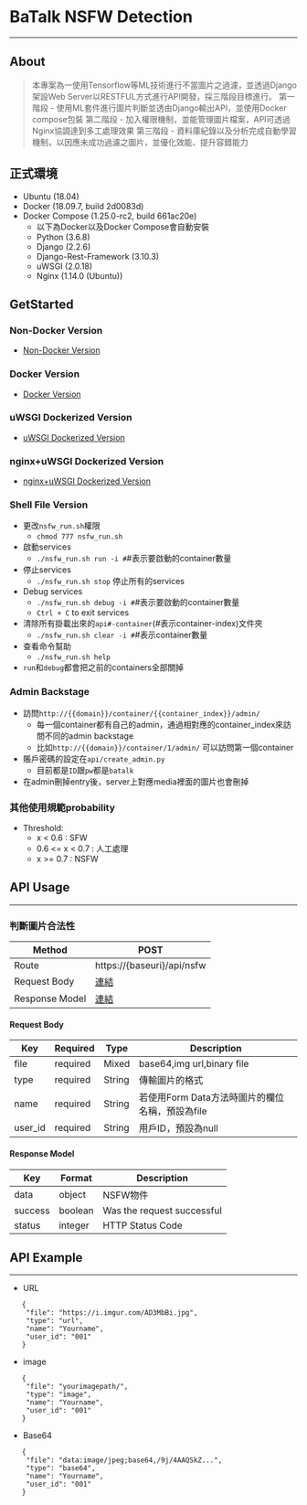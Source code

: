 # BaTalk NSFW Detection
---
## About
> 本專案為一使用Tensorflow等ML技術進行不當圖片之過濾，並透過Django架設Web Server以RESTFUL方式進行API開發，採三階段目標進行。
> 第一階段 - 使用ML套件進行圖片判斷並透由Django輸出API，並使用Docker compose包裝
> 第二階段 - 加入權限機制，並能管理圖片檔案，API可透過Nginx協調達到多工處理效果
> 第三階段 - 資料庫紀錄以及分析完成自動學習機制，以因應未成功過濾之圖片，並優化效能、提升容錯能力

## 正式環境
- Ubuntu (18.04)
- Docker (18.09.7, build 2d0083d)
- Docker Compose (1.25.0-rc2, build 661ac20e)
  - 以下為Docker以及Docker Compose會自動安裝
  - Python (3.6.8)
  - Django (2.2.6)
  - Django-Rest-Framework (3.10.3)
  - uWSGI (2.0.18)
  - Nginx (1.14.0 (Ubuntu)) 

## GetStarted
### Non-Docker Version
- [Non-Docker Version](docs/Non-Docker_version.md)
### Docker Version 
- [Docker Version](docs/Docker_version.md)
### uWSGI Dockerized Version 
- [uWSGI Dockerized Version](docs/uWSGI_Dockerized_Version.md)
### nginx+uWSGI Dockerized Version 
- [nginx+uWSGI Dockerized Version](docs/nginx+uWSGI_Dockerized_Version.md)

### Shell File Version
- 更改`nsfw_run.sh`權限
  - `chmod 777 nsfw_run.sh`
- 啟動services
  - `./nsfw_run.sh run -i #`#表示要啟動的container數量
- 停止services
  - `./nsfw_run.sh stop` 停止所有的services
- Debug services
  - `./nsfw_run.sh debug -i #`#表示要啟動的container數量
  - `Ctrl + C` to exit services
- 清除所有掛載出來的`api#-container`(#表示container-index)文件夾
  - `./nsfw_run.sh clear -i #`#表示container數量
- 查看命令幫助
  - `./nsfw_run.sh help`
- `run`和`debug`都會把之前的containers全部關掉

### Admin Backstage
- 訪問`http://{{domain}}/container/{{container_index}}/admin/`
  - 每一個container都有自己的admin，通過相對應的container_index來訪問不同的admin backstage
  - 比如`http://{{domain}}/container/1/admin/` 可以訪問第一個container
- 賬戶密碼的設定在`api/create_admin.py`
  - 目前都是`ID`跟`pw`都是`batalk`
- 在admin刪掉entry後，server上對應media裡面的圖片也會刪掉

### 其他使用規範probability
- Threshold: 
  - x < 0.6 : SFW
  - 0.6 <= x < 0.7 : 人工處理
  - x >= 0.7 : NSFW

## API Usage
---

### 判斷圖片合法性

| Method         | POST                                 |
| -------------- | ------------------------------------ |
| Route          | https://{baseuri}/api/nsfw           |
| Request Body   | [連結](#request-body)                |
| Response Model | [連結](#response-model)              |

#### Request Body

| Key  | Required | Type   | Description                                     |
| ---- | -------- | ------ | ----------------------------------------------- |
| file | required | Mixed  | base64,img url,binary file                      |
| type | required | String | 傳輸圖片的格式                                   | 
| name | required | String | 若使用Form Data方法時圖片的欄位名稱，預設為file   |
| user_id | required | String | 用戶ID，預設為null                            |


#### Response Model

| Key     | Format  | Description                |
| ------- | ------- | -------------------------- |
| data    | object  | NSFW物件                   |
| success | boolean | Was the request successful |
| status  | integer | HTTP Status Code           |

## API Example
---
- URL
```
   {
    "file": "https://i.imgur.com/AD3MbBi.jpg",
    "type": "url",
    "name": "Yourname",
    "user_id": "001"
   }
```
- image
```
   {
    "file": "yourimagepath/",
    "type": "image",
    "name": "Yourname",
    "user_id": "001"
   }
```
- Base64
```
   {
    "file": "data:image/jpeg;base64,/9j/4AAQSkZ...",
    "type": "base64",
    "name": "Yourname",
    "user_id": "001"
   }
```
